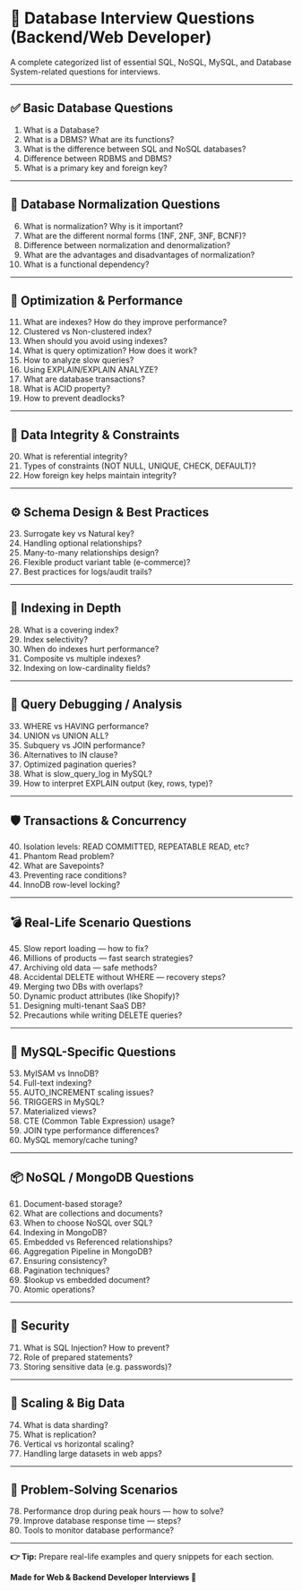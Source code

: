 # 📘 Database Interview Questions (Backend/Web Developer)

A complete categorized list of essential SQL, NoSQL, MySQL, and Database System-related questions for interviews.

---

## ✅ Basic Database Questions

1. What is a Database?
2. What is a DBMS? What are its functions?
3. What is the difference between SQL and NoSQL databases?
4. Difference between RDBMS and DBMS?
5. What is a primary key and foreign key?

---

## 🔄 Database Normalization Questions

6. What is normalization? Why is it important?
7. What are the different normal forms (1NF, 2NF, 3NF, BCNF)?
8. Difference between normalization and denormalization?
9. What are the advantages and disadvantages of normalization?
10. What is a functional dependency?

---

## 🚀 Optimization & Performance

11. What are indexes? How do they improve performance?
12. Clustered vs Non-clustered index?
13. When should you avoid using indexes?
14. What is query optimization? How does it work?
15. How to analyze slow queries?
16. Using EXPLAIN/EXPLAIN ANALYZE?
17. What are database transactions?
18. What is ACID property?
19. How to prevent deadlocks?

---

## 🔐 Data Integrity & Constraints

20. What is referential integrity?
21. Types of constraints (NOT NULL, UNIQUE, CHECK, DEFAULT)?
22. How foreign key helps maintain integrity?

---

## ⚙️ Schema Design & Best Practices

23. Surrogate key vs Natural key?
24. Handling optional relationships?
25. Many-to-many relationships design?
26. Flexible product variant table (e-commerce)?
27. Best practices for logs/audit trails?

---

## 🔎 Indexing in Depth

28. What is a covering index?
29. Index selectivity?
30. When do indexes hurt performance?
31. Composite vs multiple indexes?
32. Indexing on low-cardinality fields?

---

## 🧠 Query Debugging / Analysis

33. WHERE vs HAVING performance?
34. UNION vs UNION ALL?
35. Subquery vs JOIN performance?
36. Alternatives to IN clause?
37. Optimized pagination queries?
38. What is slow\_query\_log in MySQL?
39. How to interpret EXPLAIN output (key, rows, type)?

---

## 🛡️ Transactions & Concurrency

40. Isolation levels: READ COMMITTED, REPEATABLE READ, etc?
41. Phantom Read problem?
42. What are Savepoints?
43. Preventing race conditions?
44. InnoDB row-level locking?

---

## 💣 Real-Life Scenario Questions

45. Slow report loading — how to fix?
46. Millions of products — fast search strategies?
47. Archiving old data — safe methods?
48. Accidental DELETE without WHERE — recovery steps?
49. Merging two DBs with overlaps?
50. Dynamic product attributes (like Shopify)?
51. Designing multi-tenant SaaS DB?
52. Precautions while writing DELETE queries?

---

## 🧱 MySQL-Specific Questions

53. MyISAM vs InnoDB?
54. Full-text indexing?
55. AUTO\_INCREMENT scaling issues?
56. TRIGGERS in MySQL?
57. Materialized views?
58. CTE (Common Table Expression) usage?
59. JOIN type performance differences?
60. MySQL memory/cache tuning?

---

## 📦 NoSQL / MongoDB Questions

61. Document-based storage?
62. What are collections and documents?
63. When to choose NoSQL over SQL?
64. Indexing in MongoDB?
65. Embedded vs Referenced relationships?
66. Aggregation Pipeline in MongoDB?
67. Ensuring consistency?
68. Pagination techniques?
69. \$lookup vs embedded document?
70. Atomic operations?

---

## 🔐 Security

71. What is SQL Injection? How to prevent?
72. Role of prepared statements?
73. Storing sensitive data (e.g. passwords)?

---

## 🧠 Scaling & Big Data

74. What is data sharding?
75. What is replication?
76. Vertical vs horizontal scaling?
77. Handling large datasets in web apps?

---

## 🧪 Problem-Solving Scenarios

78. Performance drop during peak hours — how to solve?
79. Improve database response time — steps?
80. Tools to monitor database performance?

---

**👉 Tip:** Prepare real-life examples and query snippets for each section.

**Made for Web & Backend Developer Interviews 🎯**
